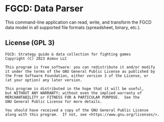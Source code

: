 FGCD: Data Parser
=================

This command-line application can read, write, and transform the FGCD data model in all supported file formats (spreadsheet, binary, etc.).

## License (GPL 3)
```
FGCD: Strategy guide & data collection for fighting games
Copyright (C) 2023 Asmov LLC

This program is free software: you can redistribute it and/or modify
it under the terms of the GNU General Public License as published by
the Free Software Foundation, either version 3 of the License, or
(at your option) any later version.

This program is distributed in the hope that it will be useful,
but WITHOUT ANY WARRANTY; without even the implied warranty of
MERCHANTABILITY or FITNESS FOR A PARTICULAR PURPOSE.  See the
GNU General Public License for more details.

You should have received a copy of the GNU General Public License
along with this program.  If not, see <https://www.gnu.org/licenses/>.
```
